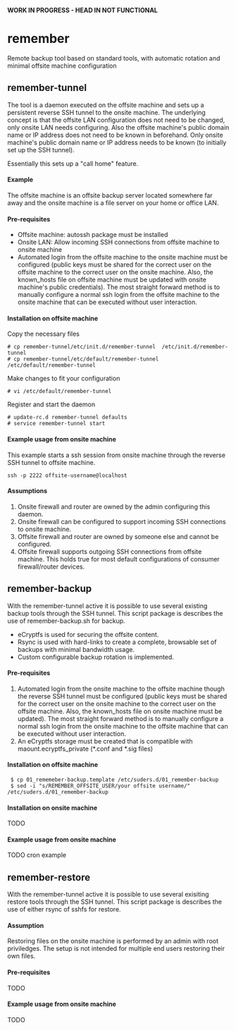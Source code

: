 **WORK IN PROGRESS - HEAD IN NOT FUNCTIONAL**

# remember
Remote backup tool based on standard tools, with automatic rotation and minimal offsite machine configuration 

## remember-tunnel
The tool is a daemon executed on the offsite machine and sets up a persistent reverse SSH tunnel to the onsite machine. The underlying concept is that the offsite LAN configuration does not need to be changed, only onsite LAN needs configuring. Also the offsite machine's public domain name or IP address does not need to be known in beforehand. Only onsite machine's public domain name or IP address needs to be known (to initially set up the SSH tunnel).

Essentially this sets up a "call home" feature.

#### Example
The offsite machine is an offsite backup server located somewhere far away and the onsite machine is a file server on your home or office LAN.

#### Pre-requisites
* Offsite machine: autossh package must be installed
* Onsite LAN: Allow incoming SSH connections from offsite machine to onsite machine
* Automated login from the offsite machine to the onsite machine must be configured (public keys must be shared for the correct user on the offsite machine to the correct user on the onsite machine. Also, the known_hosts file on offsite machine must be updated with onsite machine's public credentials). The most straight forward method is to manually configure a normal ssh login from the offsite machine to the onsite machine that can be executed without user interaction.

#### Installation on offsite machine
Copy the necessary files
```
# cp remember-tunnel/etc/init.d/remember-tunnel  /etc/init.d/remember-tunnel
# cp remember-tunnel/etc/default/remember-tunnel /etc/default/remember-tunnel
```
Make changes to fit your configuration
```
# vi /etc/default/remember-tunnel
```
Register and start the daemon
```
# update-rc.d remember-tunnel defaults
# service remember-tunnel start
```

#### Example usage from onsite machine
This example starts a ssh session from onsite machine through the reverse SSH tunnel to offsite machine.
```
ssh -p 2222 offsite-username@localhost
```

#### Assumptions
1. Onsite firewall and router are owned by the admin configuring this daemon.
2. Onsite firewall can be configured to support incoming SSH connections to onsite machine. 
3. Offsite firewall and router are owned by someone else and cannot be configured.
4. Offsite firewall supports outgoing SSH connections from offsite machine. This holds true for most default configurations of consumer firewall/router devices.

## remember-backup
With the remember-tunnel active it is possible to use several existing backup tools through the SSH tunnel. This script package is describes the use of remember-backup.sh for backup. 
* eCryptfs is used for securing the offsite content.
* Rsync is used with hard-links to create a complete, browsable set of backups with minimal bandwidth usage.
* Custom configurable backup rotation is implemented.   

#### Pre-requisites
1. Automated login from the onsite machine to the offsite machine though the reverse SSH tunnel must be configured (public keys must be shared for the correct user on the onsite machine to the correct user on the offsite machine. Also, the known_hosts file on onsite machine must be updated). The most straight forward method is to manually configure a normal ssh login from the onsite machine to the offsite machine that can be executed without user interaction.
2. An eCryptfs storage must be created that is compatible with maount.ecryptfs_private (*.conf and *.sig files)

#### Installation on offsite machine
```
 $ cp 01_rememeber-backup.template /etc/suders.d/01_remember-backup
 $ sed -i "s/REMEMBER_OFFSITE_USER/your offsite username/" /etc/suders.d/01_remember-backup
```

#### Installation on onsite machine
TODO

#### Example usage from onsite machine
TODO cron example

## remember-restore
With the remember-tunnel active it is possible to use several exisiting restore tools through the SSH tunnel. This script package is describes the use of either rsync of sshfs for restore.

#### Assumption
Restoring files on the onsite machine is performed by an admin with root priviledges. The setup is not intended for multiple end users restoring their own files.

#### Pre-requisites
TODO

#### Example usage from onsite machine
TODO

